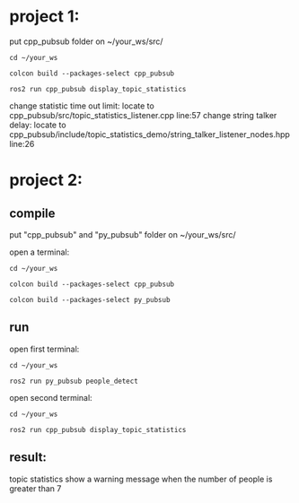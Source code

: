 # project 1:
put cpp_pubsub folder on ~/your_ws/src/

`cd ~/your_ws`

`colcon build --packages-select cpp_pubsub`

`ros2 run cpp_pubsub display_topic_statistics`

change statistic time out limit: locate to cpp_pubsub/src/topic_statistics_listener.cpp line:57
change string talker delay: locate to cpp_pubsub/include/topic_statistics_demo/string_talker_listener_nodes.hpp line:26

# project 2:
## compile
put "cpp_pubsub" and "py_pubsub" folder on ~/your_ws/src/

open a terminal:

`cd ~/your_ws`

`colcon build --packages-select cpp_pubsub`

`colcon build --packages-select py_pubsub`

## run
open first terminal:

`cd ~/your_ws`

`ros2 run py_pubsub people_detect`

open second terminal:

`cd ~/your_ws`

`ros2 run cpp_pubsub display_topic_statistics`

## result: 
topic statistics show a warning message when the number of people is greater than 7